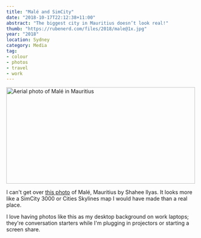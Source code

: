 ```yaml
---
title: "Malé and SimCity"
date: "2018-10-17T22:12:38+11:00"
abstract: "The biggest city in Mauritius doesn’t look real!"
thumb: "https://rubenerd.com/files/2018/male@1x.jpg"
year: "2018"
location: Sydney
category: Media
tag:
- colour
- photos
- travel
- work
---
```

<p><img src="https://rubenerd.com/files/2018/male@1x.jpg" srcset="https://rubenerd.com/files/2018/male@1x.jpg 1x, https://rubenerd.com/files/2018/male@2x.jpg 2x" alt="Aerial photo of Malé in Mauritius" style="width:500px; height:256px;" /></p>

I can't get over [this photo] of Malé, Mauritius by Shahee Ilyas. It looks more like a SimCity 3000 or Cities Skylines map I would have made than a real place.

I love having photos like this as my desktop background on work laptops; they're conversation starters while I'm plugging in projectors or starting a screen share.

[this photo]: https://commons.wikimedia.org/wiki/File:Mal%C3%A9.jpg

